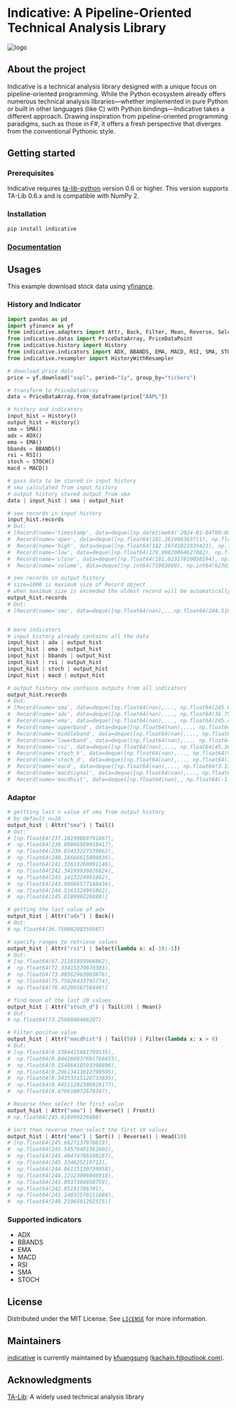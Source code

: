 # Indicative: A Pipeline-Oriented Technical Analysis Library

![logo](https://raw.githubusercontent.com/kfuangsung/indicative/refs/heads/main/docs/_static/original.png)

## About the project

Indicative is a technical analysis library designed with a unique focus on pipeline-oriented programming. While the Python ecosystem already offers numerous technical analysis libraries—whether implemented in pure Python or built in other languages (like C) with Python bindings—Indicative takes a different approach. Drawing inspiration from pipeline-oriented programming paradigms, such as those in F#, it offers a fresh perspective that diverges from the conventional Pythonic style.

## Getting started 

### Prerequisites

Indicative requires [ta-lib-python](https://github.com/TA-Lib/ta-lib-python) version 0.6 or higher. This version supports TA-Lib 0.6.x and is compatible with NumPy 2.

### Installation

```bash
pip install indicative
```

### [Documentation](https://kfuangsung.github.io/indicative)

## Usages

This example download stock data using [yfinance](https://github.com/ranaroussi/yfinance).

### History and Indicator

```python
import pandas as pd
import yfinance as yf
from indicative.adapters import Attr, Back, Filter, Mean, Reverse, Select, Sort, Tail, Front, Head
from indicative.datas import PriceDataArray, PriceDataPoint
from indicative.history import History
from indicative.indicators import ADX, BBANDS, EMA, MACD, RSI, SMA, STOCH
from indicative.resampler import HistoryWithResampler

# download price data 
price = yf.download("aapl", period="1y", group_by="tickers")

# transform to PriceDataArray
data = PriceDataArray.from_dataframe(price["AAPL"])

# history and indicators
input_hist = History()
output_hist = History()
sma = SMA()
adx = ADX()
ema = EMA()
bbands = BBANDS()
rsi = RSI()
stoch = STOCH()
macd = MACD()

# pass data to be stored in input history
# sma calculated from input history 
# output history stored output from sma
data | input_hist | sma | output_hist

# see records in input history 
input_hist.records
# Out:
# [Record(name='timestamp', data=deque([np.datetime64('2024-01-04T00:00:00.000000000'),...
#  Record(name='open', data=deque([np.float64(181.261998363711), np.float64(181.10277101042314),...
#  Record(name='high', data=deque([np.float64(182.19741821935423), np.float64(181.8690061871609),...
#  Record(name='low', data=deque([np.float64(179.99820064627082), np.float64(179.29163655398915),...
#  Record(name='close', data=deque([np.float64(181.02317810058594), np.float64(180.2967071533203),...
#  Record(name='volume', data=deque([np.int64(71983600), np.int64(62303300),...

# see records in output history
# size=1000 is maximum size of Record object
# when maximum size is exceeded the oldest record will be automatically removed.
output_hist.records
# Out:
# [Record(name='sma', data=deque([np.float64(nan),...np.float64(244.5163324991862), np.float64(245.018999226888)]), size=1000)]


# more indicators
# input history already contains all the data 
input_hist | adx | output_hist
input_hist | ema | output_hist
input_hist | bbands | output_hist
input_hist | rsi | output_hist
input_hist | stoch | output_hist
input_hist | macd | output_hist

# output history now contains outputs from all indicators
output_hist.records
# Out:
# [Record(name='sma', data=deque([np.float64(nan),..., np.float64(245.018999226888)]), size=1000),
#  Record(name='adx', data=deque([np.float64(nan),..., np.float64(36.75008298359567)]), size=1000),
#  Record(name='ema', data=deque([np.float64(nan),..., np.float64(245.4047478591999)]), size=1000),
#  Record(name='upperband', data=deque([np.float64(nan),..., np.float64(258.6330803249832)]), size=1000),
#  Record(name='middleband', data=deque([np.float64(nan),..., np.float64(249.08399963378906)]), size=1000),
#  Record(name='lowerband', data=deque([np.float64(nan),..., np.float64(239.5349189425949)]), size=1000),
#  Record(name='rsi', data=deque([np.float64(nan),..., np.float64(45.363794664276504)]), size=1000),
#  Record(name='stoch_k', data=deque([np.float64(nan),..., np.float64(9.83553251451694)]), size=1000),
#  Record(name='stoch_d', data=deque([np.float64(nan),..., np.float64(17.654065843227453)]), size=1000),
#  Record(name='macd', data=deque([np.float64(nan),..., np.float64(3.1771851374329287)]), size=1000),
#  Record(name='macdsignal', data=deque([np.float64(nan),..., np.float64(4.852283278799896)]), size=1000),
#  Record(name='macdhist', data=deque([np.float64(nan),, np.float64(-1.6750981413669672)]), size=1000)]
```

### Adaptor

```python
# gettting last n value of sma from output history
# by default n=10
output_hist | Attr("sma") | Tail()
# Out:
# [np.float64(237.18199869791667),
#  np.float64(238.09066569010417),
#  np.float64(239.03433227539062),
#  np.float64(240.16666615804036),
#  np.float64(241.32633260091146),
#  np.float64(242.34199930826824),
#  np.float64(243.1413324991862),
#  np.float64(243.98866577148436),
#  np.float64(244.5163324991862),
#  np.float64(245.018999226888)]

# getting the last value of adx
output_hist | Attr("adx") | Back()
# Out:
# np.float64(36.75008298359567)

# specify ranges to retrieve values
output_hist | Attr("rsi") | Select(lambda x: x[-10:-5])
# Out:
# [np.float64(67.21181059966862),
#  np.float64(72.33415370070303),
#  np.float64(73.08562963063878),
#  np.float64(75.75026433795774),
#  np.float64(76.4528656758449)]

# find mean of the last 20 values 
output_hist | Attr("stoch_d") | Tail(20) | Mean()
# Out:
# np.float64(73.2506046486207)

# Filter positve value
output_hist | Attr("macdhist") | Tail(50) | Filter(lambda x: x > 0)
# Out:
# [np.float64(0.3394415881799535),
#  np.float64(0.044160937691766655),
#  np.float64(0.15406418593398896),
#  np.float64(0.29613413012799505),
#  np.float64(0.34353315120733835),
#  np.float64(0.44511202306928177),
#  np.float64(0.679610072679347),

# Reverse then select the first value
output_hist | Attr("sma") | Reverse() | Front()
# np.float64(245.018999226888)

# Sort then reverse then select the first 10 values
output_hist | Attr("ema") | Sort() | Reverse() | Head(10)
# [np.float64(245.6627137970819),
#  np.float64(245.54576491362602),
#  np.float64(245.40474786180187),
#  np.float64(245.334625219712),
#  np.float64(244.86115130739958),
#  np.float64(244.12123096046918),
#  np.float64(243.0937304050759),
#  np.float64(242.05191786701),
#  np.float64(241.14032570111684),
#  np.float64(240.2196581292515)]
```

### Supported indicators

- ADX
- BBANDS
- EMA 
- MACD 
- RSI
- SMA 
- STOCH

## License 

Distributed under the MIT License. See [`LICENSE`](https://github.com/kfuangsung/indicative/blob/main/LICENSE) for more information.

## Maintainers 

[indicative](https://github.com/kfuangsung/indicative) is currently maintained by [kfuangsung](https://github.com/kfuangsung) (kachain.f@outlook.com).

## Acknowledgments

[TA-Lib](https://github.com/TA-Lib/ta-lib-python): A widely used technical analysis library